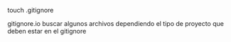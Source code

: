 touch .gitignore


gitignore.io buscar algunos archivos dependiendo el tipo de proyecto que deben estar en el gitignore
